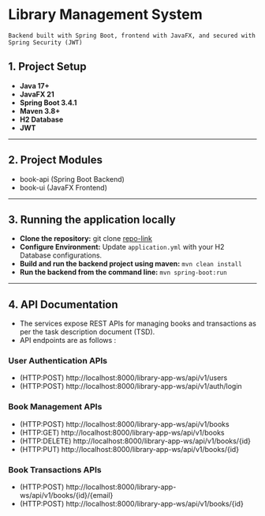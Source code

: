 # Library Management System

`Backend built with Spring Boot, frontend with JavaFX, and secured with Spring Security (JWT)`

## 1. Project Setup ##
- **Java 17+**
- **JavaFX 21**
- **Spring Boot 3.4.1**
- **Maven 3.8+**
- **H2 Database**
- **JWT**

---

## 2. Project Modules ##
- book-api (Spring Boot Backend)
- book-ui (JavaFX Frontend)


---

## 3. Running the application locally ##
- **Clone the repository:** git clone [repo-link](https://github.com/musty-codified/library-management.git)
- **Configure Environment:** Update `application.yml` with your H2 Database configurations.
- **Build and run the backend project using maven:** 
     `mvn clean install`
- **Run the backend from the command line:** 
    `mvn spring-boot:run`

---

## 4. API Documentation ##
- The services expose REST APIs for managing books and transactions as per the task description document (TSD).
- API endpoints are as follows :

### User Authentication APIs ###

- (HTTP:POST) http://localhost:8000/library-app-ws/api/v1/users 
- (HTTP:POST) http://localhost:8000/library-app-ws/api/v1/auth/login 

### Book Management APIs ###

- (HTTP:POST) http://localhost:8000/library-app-ws/api/v1/books 
- (HTTP:GET)  http://localhost:8000/library-app-ws/api/v1/books 
- (HTTP:DELETE) http://localhost:8000/library-app-ws/api/v1/books/{id} 
- (HTTP:PUT) http://localhost:8000/library-app-ws/api/v1/books/{id} 

### Book Transactions APIs ###

- (HTTP:POST) http://localhost:8000/library-app-ws/api/v1/books/{id}/{email} 
- (HTTP:POST) http://localhost:8000/library-app-ws/api/v1/books/{id} 
















